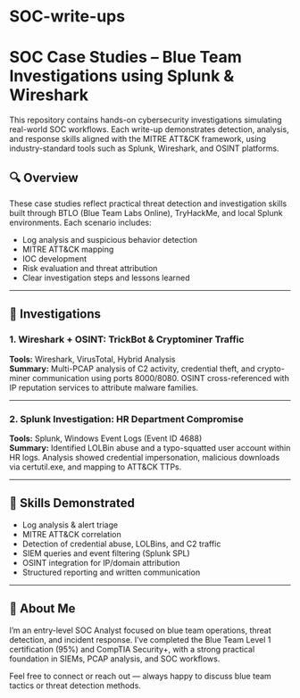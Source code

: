 # SOC-write-ups
# SOC Case Studies – Blue Team Investigations using Splunk & Wireshark

This repository contains hands-on cybersecurity investigations simulating real-world SOC workflows. Each write-up demonstrates detection, analysis, and response skills aligned with the MITRE ATT&CK framework, using industry-standard tools such as Splunk, Wireshark, and OSINT platforms.

## 🔍 Overview

These case studies reflect practical threat detection and investigation skills built through BTLO (Blue Team Labs Online), TryHackMe, and local Splunk environments. Each scenario includes:

- Log analysis and suspicious behavior detection
- MITRE ATT&CK mapping
- IOC development
- Risk evaluation and threat attribution
- Clear investigation steps and lessons learned

---

## 📝 Investigations

### 1. **Wireshark + OSINT: TrickBot & Cryptominer Traffic**
**Tools:** Wireshark, VirusTotal, Hybrid Analysis  
**Summary:** Multi-PCAP analysis of C2 activity, credential theft, and crypto-miner communication using ports 8000/8080. OSINT cross-referenced with IP reputation services to attribute malware families.

---

### 2. **Splunk Investigation: HR Department Compromise**
**Tools:** Splunk, Windows Event Logs (Event ID 4688)  
**Summary:** Identified LOLBin abuse and a typo-squatted user account within HR logs. Analysis showed credential impersonation, malicious downloads via certutil.exe, and mapping to ATT&CK TTPs.

---

## 🧠 Skills Demonstrated

- Log analysis & alert triage  
- MITRE ATT&CK correlation  
- Detection of credential abuse, LOLBins, and C2 traffic  
- SIEM queries and event filtering (Splunk SPL)  
- OSINT integration for IP/domain attribution  
- Structured reporting and written communication  

---

## 🎯 About Me

I’m an entry-level SOC Analyst focused on blue team operations, threat detection, and incident response. I’ve completed the Blue Team Level 1 certification (95%) and CompTIA Security+, with a strong practical foundation in SIEMs, PCAP analysis, and SOC workflows.

Feel free to connect or reach out — always happy to discuss blue team tactics or threat detection methods.


